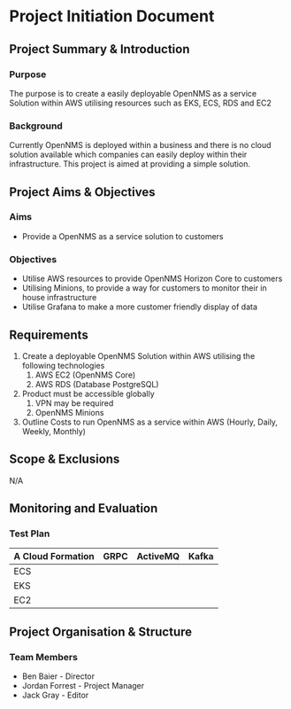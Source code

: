 # Project Initiation Document

## Project Summary & Introduction
### Purpose
The purpose is to create a easily deployable OpenNMS as a service Solution within AWS utilising resources such as EKS, ECS, RDS and EC2

### Background
Currently OpenNMS is deployed within a business and there is no cloud solution available which companies can easily deploy within their infrastructure. This project is aimed at providing a simple solution.

## Project Aims & Objectives
### Aims
* Provide a OpenNMS as a service solution to customers

### Objectives
* Utilise AWS resources to provide OpenNMS Horizon Core to customers
* Utilising Minions, to provide a way for customers to monitor their in house infrastructure
* Utilise Grafana to make a more customer friendly display of data

## Requirements
1. Create a deployable OpenNMS Solution within AWS utilising the following technologies
    1. AWS EC2 (OpenNMS Core)
    2. AWS RDS (Database PostgreSQL)
2. Product must be accessible globally
    1. VPN may be required
    2. OpenNMS Minions
3. Outline Costs to run OpenNMS as a service within AWS (Hourly, Daily, Weekly, Monthly)

## Scope & Exclusions
N/A

## Monitoring and Evaluation

### Test Plan
| A Cloud Formation | GRPC | ActiveMQ | Kafka |
|-------------------|------|----------|-------|
| ECS               |      |          |       |
| EKS               |      |          |       |
| EC2               |      |          |       |


## Project Organisation & Structure
### Team Members
* Ben Baier - Director
* Jordan Forrest - Project Manager
* Jack Gray - Editor

